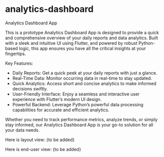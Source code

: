 # analytics-dashboard
Analytics Dashboard App

This is a prototype Analytics Dashboard App is designed to provide a quick and comprehensive overview of your daily reports and data analytics. Built with a sleek and intuitive UI using Flutter, and powered by robust Python-based logic, this app ensures you have all the critical insights at your fingertips.

Key Features:
- Daily Reports: Get a quick peek at your daily reports with just a glance.
- Real-Time Data: Monitor occurring data in real-time to stay updated.
- Quick Analytics: Access short and concise analytics to make informed decisions swiftly.
- User-Friendly Interface: Enjoy a seamless and interactive user experience with Flutter’s modern UI design.
- Powerful Backend: Leverage Python’s powerful data processing capabilities for accurate and efficient analytics.

Whether you need to track performance metrics, analyze trends, or simply stay informed, our Analytics Dashboard App is your go-to solution for all your data needs.

Here is layout view:
{to be added}

Here is end-user view:
{to be added}
